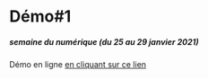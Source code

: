 # Démo#1

##### semaine du numérique (du 25 au 29 janvier 2021)

Démo en ligne [en cliquant sur ce lien](https://createur-design.github.io/demo/)
